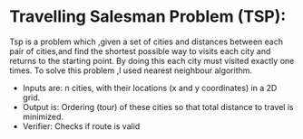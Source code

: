 #	Travelling Salesman Problem (TSP): 
Tsp is a problem which ,given a set of cities and distances between each pair of cities,and find the shortest possible way to visits each city and returns to the starting point.
By doing this each city must visited exactly one times.
To solve this problem ,I used nearest neighbour algorithm.

- Inputs are: n cities, with their locations (x and y coordinates) in a 2D grid.
- Output is: Ordering (tour) of these cities so that total distance to travel is minimized.
- Verifier: Checks if route is valid
